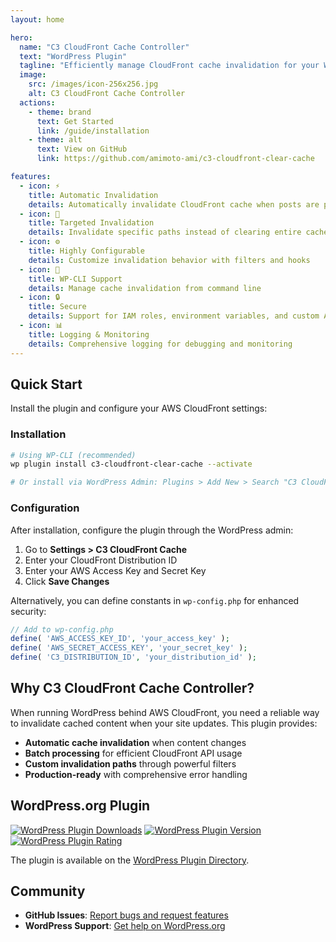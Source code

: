 ```yaml
---
layout: home

hero:
  name: "C3 CloudFront Cache Controller"
  text: "WordPress Plugin"
  tagline: "Efficiently manage CloudFront cache invalidation for your WordPress site"
  image:
    src: /images/icon-256x256.jpg
    alt: C3 CloudFront Cache Controller
  actions:
    - theme: brand
      text: Get Started
      link: /guide/installation
    - theme: alt
      text: View on GitHub
      link: https://github.com/amimoto-ami/c3-cloudfront-clear-cache

features:
  - icon: ⚡
    title: Automatic Invalidation
    details: Automatically invalidate CloudFront cache when posts are published or updated
  - icon: 🎯
    title: Targeted Invalidation
    details: Invalidate specific paths instead of clearing entire cache
  - icon: ⚙️
    title: Highly Configurable
    details: Customize invalidation behavior with filters and hooks
  - icon: 📱
    title: WP-CLI Support
    details: Manage cache invalidation from command line
  - icon: 🔒
    title: Secure
    details: Support for IAM roles, environment variables, and custom AWS implementations
  - icon: 📊
    title: Logging & Monitoring
    details: Comprehensive logging for debugging and monitoring
---
```


## Quick Start

Install the plugin and configure your AWS CloudFront settings:

### Installation

```bash
# Using WP-CLI (recommended)
wp plugin install c3-cloudfront-clear-cache --activate

# Or install via WordPress Admin: Plugins > Add New > Search "C3 CloudFront Clear Cache"
```

### Configuration

After installation, configure the plugin through the WordPress admin:

1. Go to **Settings > C3 CloudFront Cache**
2. Enter your CloudFront Distribution ID
3. Enter your AWS Access Key and Secret Key
4. Click **Save Changes**

Alternatively, you can define constants in `wp-config.php` for enhanced security:

```php
// Add to wp-config.php
define( 'AWS_ACCESS_KEY_ID', 'your_access_key' );
define( 'AWS_SECRET_ACCESS_KEY', 'your_secret_key' );
define( 'C3_DISTRIBUTION_ID', 'your_distribution_id' );
```

## Why C3 CloudFront Cache Controller?

When running WordPress behind AWS CloudFront, you need a reliable way to invalidate cached content when your site updates. This plugin provides:

- **Automatic cache invalidation** when content changes
- **Batch processing** for efficient CloudFront API usage
- **Custom invalidation paths** through powerful filters
- **Production-ready** with comprehensive error handling

## WordPress.org Plugin

[![WordPress Plugin Downloads](https://img.shields.io/wordpress/plugin/dt/c3-cloudfront-clear-cache.svg)](https://wordpress.org/plugins/c3-cloudfront-clear-cache/)
[![WordPress Plugin Version](https://img.shields.io/wordpress/v/c3-cloudfront-clear-cache.svg)](https://wordpress.org/plugins/c3-cloudfront-clear-cache/)
[![WordPress Plugin Rating](https://img.shields.io/wordpress/plugin/r/c3-cloudfront-clear-cache.svg)](https://wordpress.org/plugins/c3-cloudfront-clear-cache/)

The plugin is available on the [WordPress Plugin Directory](https://wordpress.org/plugins/c3-cloudfront-clear-cache/).

## Community

- **GitHub Issues**: [Report bugs and request features](https://github.com/amimoto-ami/c3-cloudfront-clear-cache/issues)
- **WordPress Support**: [Get help on WordPress.org](https://wordpress.org/support/plugin/c3-cloudfront-clear-cache/)